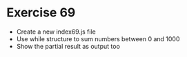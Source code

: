 # Exercise 69

- Create a new index69.js file
- Use while structure to sum numbers between 0 and 1000
- Show the partial result as output too
